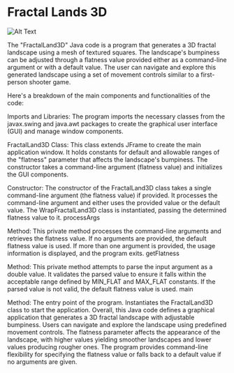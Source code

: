 # Fractal Lands 3D
<img src="java3d.gif" alt="Alt Text">


The "FractalLand3D" Java code is a program that generates a 3D fractal landscape using a mesh of textured squares. The landscape's bumpiness can be adjusted through a flatness value provided either as a command-line argument or with a default value. The user can navigate and explore this generated landscape using a set of movement controls similar to a first-person shooter game.

Here's a breakdown of the main components and functionalities of the code:

Imports and Libraries: The program imports the necessary classes from the javax.swing and java.awt packages to create the graphical user interface (GUI) and manage window components.

FractalLand3D Class: This class extends JFrame to create the main application window.
It holds constants for default and allowable ranges of the "flatness" parameter that affects the landscape's bumpiness.
The constructor takes a command-line argument (flatness value) and initializes the GUI components.

Constructor: The constructor of the FractalLand3D class takes a single command-line argument (the flatness value) if provided.
It processes the command-line argument and either uses the provided value or the default value.
The WrapFractalLand3D class is instantiated, passing the determined flatness value to it.
processArgs 

Method: This private method processes the command-line arguments and retrieves the flatness value.
If no arguments are provided, the default flatness value is used.
If more than one argument is provided, the usage information is displayed, and the program exits.
getFlatness 

Method: This private method attempts to parse the input argument as a double value.
It validates the parsed value to ensure it falls within the acceptable range defined by MIN_FLAT and MAX_FLAT constants.
If the parsed value is not valid, the default flatness value is used.
main 

Method: The entry point of the program.
Instantiates the FractalLand3D class to start the application.
Overall, this Java code defines a graphical application that generates a 3D fractal landscape with adjustable bumpiness. Users can navigate and explore the landscape using predefined movement controls. The flatness parameter affects the appearance of the landscape, with higher values yielding smoother landscapes and lower values producing rougher ones. The program provides command-line flexibility for specifying the flatness value or falls back to a default value if no arguments are given.
